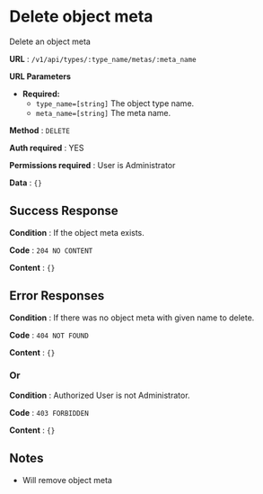 # Delete object meta

Delete an object meta

**URL** : `/v1/api/types/:type_name/metas/:meta_name`

**URL Parameters**

* **Required:**
  * `type_name=[string]` The object type name.
  * `meta_name=[string]` The meta name.

**Method** : `DELETE`

**Auth required** : YES

**Permissions required** : User is Administrator

**Data** : `{}`

## Success Response

**Condition** : If the object meta exists.

**Code** : `204 NO CONTENT`

**Content** : `{}`

## Error Responses

**Condition** : If there was no object meta with given name to delete.

**Code** : `404 NOT FOUND`

**Content** : `{}`

### Or

**Condition** : Authorized User is not Administrator.

**Code** : `403 FORBIDDEN`

**Content** : `{}`


## Notes

* Will remove object meta
